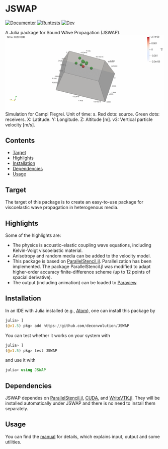 # JSWAP

[![Documenter](https://github.com/deconvolution/JSWAP/actions/workflows/Documenter.yml/badge.svg)](https://github.com/deconvolution/JSWAP/actions/workflows/Documenter.yml)
[![Runtests](https://github.com/deconvolution/JSWAP/actions/workflows/Runtests.yml/badge.svg)](https://github.com/deconvolution/JSWAP/actions/workflows/Runtests.yml)
[![Dev](https://img.shields.io/badge/docs-dev-blue.svg)](https://deconvolution.github.io/JSWAP/dev/)

A Julia package for Sound WAve Propagation (JSWAP).
![animation](./docs/src/pictures/readme.gif)
Simulation for Campi Flegrei. Unit of time: s. Red dots: source. Green dots: receivers. X: Latitude. Y: Longitude. Z: Altitude [m]. v3: Vertical particle velocity [m/s].
## Contents
* [Target](#Target)
* [Highlights](#Highlights)
* [Installation](#Installation)
* [Dependencies](#Dependencies)
* [Usage](#Usage)
## Target
The target of this package is to create an easy-to-use package for viscoelastic wave propagation in heterogenous media.
## Highlights
Some of the highlights are:
- The physics is acoustic-elastic coupling wave equations, including Kelvin-Voigt viscoelastic material.
- Anisotropy and random media can be added to the velocity model.
- This package is based on [ParallelStencil.jl](https://github.com/omlins/ParallelStencil.jl). Parallelization has been implemented. The package ParallelStencil.jl was modified to adapt higher-order accuracy finite-difference scheme (up to 12 points of spacial derivative).
- The output (including animation) can be loaded to [Paraview](https://www.paraview.org/).
## Installation
In an IDE with Julia installed (e.g., [Atom](https://atom.io/)), one can install this package by
```julia
julia> ]
(@v1.5) pkg> add https://github.com/deconvolution/JSWAP
```
You can test whether it works on your system with
```julia
julia> ]
(@v1.5) pkg> test JSWAP
```
and use it with
```julia
julia> using JSWAP
```
## Dependencies
JSWAP dependes on [ParallelStencil.jl](https://github.com/omlins/ParallelStencil.jl), [CUDA](https://github.com/JuliaGPU/CUDA.jl), and [WriteVTK.jl](https://github.com/jipolanco/WriteVTK.jl). They will be installed automatically under JSWAP and there is no need to install them separately.
## Usage
You can find the [manual](https://deconvolution.github.io/JSWAP/dev/) for details, which explains input, output and some utilities.
